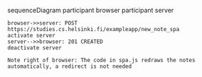 sequenceDiagram
    participant browser
    participant server
    


    browser->>server: POST https://studies.cs.helsinki.fi/exampleapp/new_note_spa
    activate server
    server-->>browser: 201 CREATED
    deactivate server

    Note right of browser: The code in spa.js redraws the notes automatically, a redirect is not needed